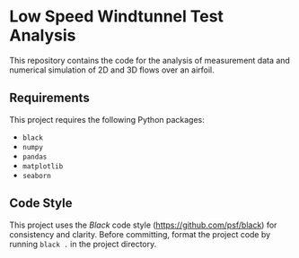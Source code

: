 # Low Speed Windtunnel Test Analysis
This repository contains the code for the analysis of measurement data and numerical simulation of 2D and 3D flows over an airfoil.

## Requirements
This project requires the following Python packages:
* `black`
* `numpy`
* `pandas`
* `matplotlib`
* `seaborn`

## Code Style
This project uses the _Black_ code style (https://github.com/psf/black) for consistency and clarity. Before committing, format the project code by running `black .` in the project directory.
